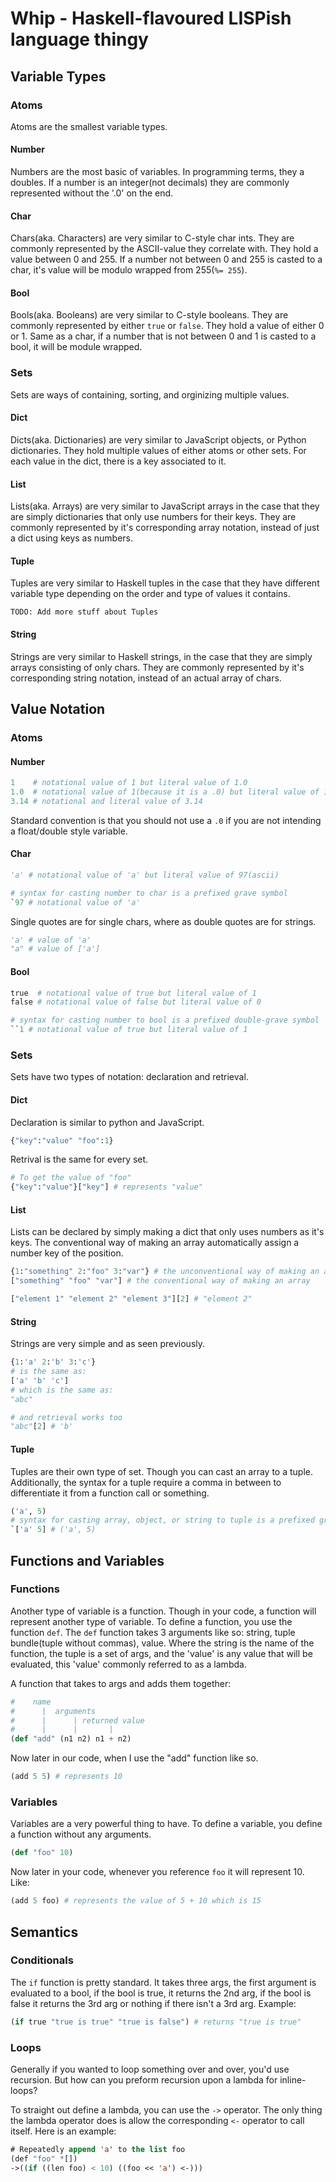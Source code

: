 Whip - Haskell-flavoured LISPish language thingy
================================================

Variable Types
--------------

### Atoms
Atoms are the smallest variable types.

#### Number
Numbers are the most basic of variables. In programming terms, they a doubles. If a number is an integer(not decimals) they are commonly represented without the '.0' on the end.

#### Char
Chars(aka. Characters) are very similar to C-style char ints. They are commonly represented by the ASCII-value they correlate with. They hold a value between 0 and 255. If a number not between 0 and 255 is casted to a char, it's value will be modulo wrapped from 255(`%= 255`).

#### Bool
Bools(aka. Booleans) are very similar to C-style booleans. They are commonly represented by either `true` or `false`. They hold a value of either 0 or 1. Same as a char, if a number that is not between 0 and 1 is casted to a bool, it will be module wrapped.

### Sets
Sets are ways of containing, sorting, and orginizing multiple values.

#### Dict
Dicts(aka. Dictionaries) are very similar to JavaScript objects, or Python dictionaries. They hold multiple values of either atoms or other sets. For each value in the dict, there is a key associated to it.

#### List
Lists(aka. Arrays) are very similar to JavaScript arrays in the case that they are simply dictionaries that only use numbers for their keys. They are commonly represented by it's corresponding array notation, instead of just a dict using keys as numbers.

#### Tuple
Tuples are very similar to Haskell tuples in the case that they have different variable type depending on the order and type of values it contains.

`TODO: Add more stuff about Tuples`

#### String
Strings are very similar to Haskell strings, in the case that they are simply arrays consisting of only chars. They are commonly represented by it's corresponding string notation, instead of an actual array of chars.

Value Notation
-----------------

### Atoms

#### Number
``` python
1    # notational value of 1 but literal value of 1.0
1.0  # notational value of 1(because it is a .0) but literal value of 1.0
3.14 # notational and literal value of 3.14
```

Standard convention is that you should not use a `.0` if you are not intending a float/double style variable.

#### Char
``` python
'a' # notational value of 'a' but literal value of 97(ascii)

# syntax for casting number to char is a prefixed grave symbol
`97 # notational value of 'a'
```

Single quotes are for single chars, where as double quotes are for strings.

``` python
'a' # value of 'a'
"a" # value of ['a']
```

#### Bool
``` python
true  # notational value of true but literal value of 1
false # notational value of false but literal value of 0

# syntax for casting number to bool is a prefixed double-grave symbol
``1 # notational value of true but literal value of 1
```

### Sets
Sets have two types of notation: declaration and retrieval.

#### Dict
Declaration is similar to python and JavaScript.
``` python
{"key":"value" "foo":1}
```

Retrival is the same for every set.
``` python
# To get the value of "foo"
{"key":"value"}["key"] # represents "value"
```

#### List
Lists can be declared by simply making a dict that only uses numbers as it's keys. The conventional way of making an array automatically assign a number key of the position.
``` python
{1:"something" 2:"foo" 3:"var"} # the unconventional way of making an array.
["something" "foo" "var"] # the conventional way of making an array

["element 1" "element 2" "element 3"][2] # "element 2"
```

#### String
Strings are very simple and as seen previously.
``` python
{1:'a' 2:'b' 3:'c'}
# is the same as:
['a' 'b' 'c']
# which is the same as:
"abc"

# and retrieval works too
"abc"[2] # 'b'
```

#### Tuple
Tuples are their own type of set. Though you can cast an array to a tuple. Additionally, the syntax for a tuple require a comma in between to differentiate it from a function call or something.
``` python
('a', 5)
# syntax for casting array, object, or string to tuple is a prefixed grave symbol; like for chars and bools
`['a' 5] # ('a', 5)
```

Functions and Variables
-----------------------

### Functions
Another type of variable is a function. Though in your code, a function will represent another type of variable.  To define a function, you use the function `def`. The `def` function takes 3 arguments like so: string, tuple bundle(tuple without commas), value. Where the string is the name of the function, the tuple is a set of args, and the 'value' is any value that will be evaluated, this 'value' commonly referred to as a lambda.

A function that takes to args and adds them together:
``` python
#    name
#      |  arguments
#      |      | returned value
#      |      |       |
(def "add" (n1 n2) n1 + n2)
```
Now later in our code, when I use the "add" function like so.
``` python
(add 5 5) # represents 10
```

### Variables
Variables are a very powerful thing to have. To define a variable, you define a function without any arguments.
``` python
(def "foo" 10)
```
Now later in your code, whenever you reference `foo` it will represent 10. Like:
``` python
(add 5 foo) # represents the value of 5 + 10 which is 15
```

Semantics
---------

### Conditionals
The `if` function is pretty standard. It takes three args, the first argument is evaluated to a bool, if the bool is true, it returns the 2nd arg, if the bool is false it returns the 3rd arg or nothing if there isn't a 3rd arg.
Example:
``` python
(if true "true is true" "true is false") # returns "true is true"
```

### Loops
Generally if you wanted to loop something over and over, you'd use recursion. But how can you preform recursion upon a lambda for inline-loops?

To straight out define a lambda, you can use the `->` operator. The only thing the lambda operator does is allow the corresponding `<-` operator to call itself. Here is an example:
``` lisp
# Repeatedly append 'a' to the list foo
(def "foo" *[])
->((if ((len foo) < 10) ((foo << 'a') <-)))
```
